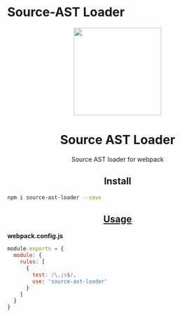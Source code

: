 # Source-AST Loader

<div align="center">
  <a href="https://github.com/webpack/webpack">
    <img width="200" height="200"
      src="https://cdn.rawgit.com/webpack/media/e7485eb2/logo/icon.svg">
  </a>
  <h1>Source AST Loader</h1>
  <p>Source AST loader for webpack<p>
</div>

<h2 align="center">Install</h2>

```bash
npm i source-ast-loader --save
```

<h2 align="center"><a href="https://webpack.js.org/concepts/loaders">Usage</a></h2>

**webpack.config.js**
```js
module.exports = {
  module: {
    rules: [
      {
        test: /\.js$/,
        use: 'source-ast-loader'
      }
    ]
  }
}
```
